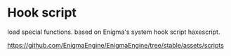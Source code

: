 # Hook script
load special functions. based on Enigma's system hook script haxescript.

https://github.com/EnigmaEngine/EnigmaEngine/tree/stable/assets/scripts